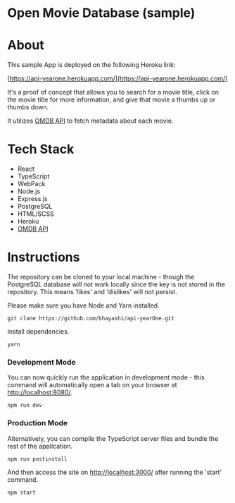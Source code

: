 # Open Movie Database (sample)

# About

This sample App is deployed on the following Heroku link:

[https://api-yearone.herokuapp.com/](https://api-yearone.herokuapp.com/)

It's a proof of concept that allows you to search for a movie title, click on the movie title for more information, and give that movie a thumbs up or thumbs down.

It utilizes [OMDB API](http://www.omdbapi.com/) to fetch metadata about each movie.

# Tech Stack

- React
- TypeScript
- WebPack
- Node.js
- Express.js
- PostgreSQL
- HTML/SCSS
- Heroku
- [OMDB API](http://www.omdbapi.com/)

# Instructions

The repository can be cloned to your local machine - though the PostgreSQL database will not work locally since the key is not stored in the repository. This means 'likes' and 'dislikes' will not persist.

Please make sure you have Node and Yarn installed.

```
git clone https://github.com/bhayashi/api-yearOne.git
```

Install dependencies.

```
yarn
```

### Development Mode

You can now quickly run the application in development mode - this command will automatically open a tab on your browser at [http://localhost:8080/](http://localhost:8080/).

```
npm run dev
```

### Production Mode

Alternatively, you can compile the TypeScript server files and bundle the rest of the application.

```
npm run postinstall
```

And then access the site on [http://localhost:3000/](http://localhost:3000/) after running the 'start' command.

```
npm start
```

